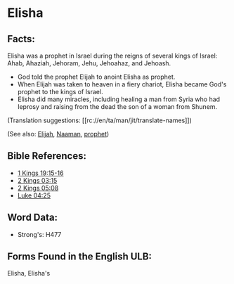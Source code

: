 # Elisha

## Facts:

Elisha was a prophet in Israel during the reigns of several kings of Israel: Ahab, Ahaziah, Jehoram, Jehu, Jehoahaz, and Jehoash.

* God told the prophet Elijah to anoint Elisha as prophet.
* When Elijah was taken to heaven in a fiery chariot, Elisha became God's prophet to the kings of Israel.
* Elisha did many miracles, including healing a man from Syria who had leprosy and raising from the dead the son of a woman from Shunem.

(Translation suggestions: [[rc://en/ta/man/jit/translate-names]])

(See also: [Elijah](../names/elijah.md), [Naaman](../names/naaman.md), [prophet](../kt/prophet.md))

## Bible References:

* [1 Kings 19:15-16](rc://en/tn/help/1ki/19/15)
* [2 Kings 03:15](rc://en/tn/help/2ki/03/15)
* [2 Kings 05:08](rc://en/tn/help/2ki/05/08)
* [Luke 04:25](rc://en/tn/help/luk/04/25)

## Word Data:

* Strong's: H477

## Forms Found in the English ULB:

Elisha, Elisha's


